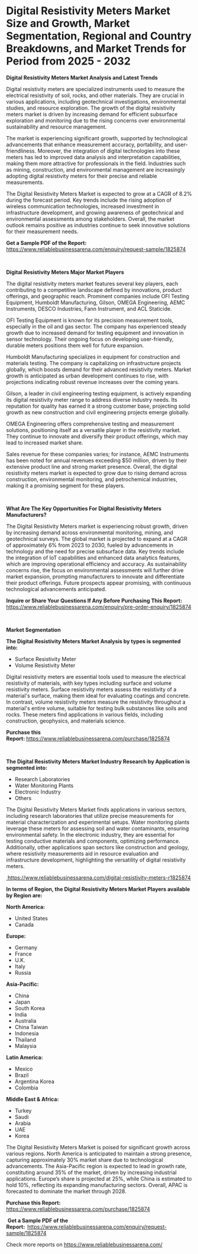 <p><h1>Digital Resistivity Meters Market Size and Growth, Market Segmentation, Regional and Country Breakdowns, and Market Trends for Period from 2025 -  2032</h1></p><p><strong>Digital Resistivity Meters Market Analysis and Latest Trends</strong></p>
<p><p>Digital resistivity meters are specialized instruments used to measure the electrical resistivity of soil, rocks, and other materials. They are crucial in various applications, including geotechnical investigations, environmental studies, and resource exploration. The growth of the digital resistivity meters market is driven by increasing demand for efficient subsurface exploration and monitoring due to the rising concerns over environmental sustainability and resource management.</p><p>The market is experiencing significant growth, supported by technological advancements that enhance measurement accuracy, portability, and user-friendliness. Moreover, the integration of digital technologies into these meters has led to improved data analysis and interpretation capabilities, making them more attractive for professionals in the field. Industries such as mining, construction, and environmental management are increasingly adopting digital resistivity meters for their precise and reliable measurements.</p><p>The Digital Resistivity Meters Market is expected to grow at a CAGR of 8.2% during the forecast period. Key trends include the rising adoption of wireless communication technologies, increased investment in infrastructure development, and growing awareness of geotechnical and environmental assessments among stakeholders. Overall, the market outlook remains positive as industries continue to seek innovative solutions for their measurement needs.</p></p>
<p><strong>Get a Sample PDF of the Report:&nbsp;</strong> <a href="https://www.reliablebusinessarena.com/enquiry/request-sample/1825874?utm_campaign=2304&utm_medium=2&utm_source=Github&utm_content=ia&utm_term=28022025&utm_id=digital-resistivity-meters">https://www.reliablebusinessarena.com/enquiry/request-sample/1825874</a></p>
<p>&nbsp;</p>
<p><strong>Digital Resistivity Meters Major Market Players</strong></p>
<p><p>The digital resistivity meters market features several key players, each contributing to a competitive landscape defined by innovations, product offerings, and geographic reach. Prominent companies include OFI Testing Equipment, Humboldt Manufacturing, Gilson, OMEGA Engineering, AEMC Instruments, DESCO Industries, Fann Instrument, and ACL Staticide.</p><p>OFI Testing Equipment is known for its precision measurement tools, especially in the oil and gas sector. The company has experienced steady growth due to increased demand for testing equipment and innovation in sensor technology. Their ongoing focus on developing user-friendly, durable meters positions them well for future expansion.</p><p>Humboldt Manufacturing specializes in equipment for construction and materials testing. The company is capitalizing on infrastructure projects globally, which boosts demand for their advanced resistivity meters. Market growth is anticipated as urban development continues to rise, with projections indicating robust revenue increases over the coming years.</p><p>Gilson, a leader in civil engineering testing equipment, is actively expanding its digital resistivity meter range to address diverse industry needs. Its reputation for quality has earned it a strong customer base, projecting solid growth as new construction and civil engineering projects emerge globally.</p><p>OMEGA Engineering offers comprehensive testing and measurement solutions, positioning itself as a versatile player in the resistivity market. They continue to innovate and diversify their product offerings, which may lead to increased market share.</p><p>Sales revenue for these companies varies; for instance, AEMC Instruments has been noted for annual revenues exceeding $50 million, driven by their extensive product line and strong market presence. Overall, the digital resistivity meters market is expected to grow due to rising demand across construction, environmental monitoring, and petrochemical industries, making it a promising segment for these players.</p></p>
<p>&nbsp;</p>
<p><strong>What Are The Key Opportunities For Digital Resistivity Meters Manufacturers?</strong></p>
<p><p>The Digital Resistivity Meters market is experiencing robust growth, driven by increasing demand across environmental monitoring, mining, and geotechnical surveys. The global market is projected to expand at a CAGR of approximately 6% from 2023 to 2030, fueled by advancements in technology and the need for precise subsurface data. Key trends include the integration of IoT capabilities and enhanced data analytics features, which are improving operational efficiency and accuracy. As sustainability concerns rise, the focus on environmental assessments will further drive market expansion, prompting manufacturers to innovate and differentiate their product offerings. Future prospects appear promising, with continuous technological advancements anticipated.</p></p>
<p><strong>Inquire or Share Your Questions If Any Before Purchasing This Report:</strong> <a href="https://www.reliablebusinessarena.com/enquiry/pre-order-enquiry/1825874?utm_campaign=2304&utm_medium=2&utm_source=Github&utm_content=ia&utm_term=28022025&utm_id=digital-resistivity-meters">https://www.reliablebusinessarena.com/enquiry/pre-order-enquiry/1825874</a></p>
<p>&nbsp;</p>
<p><strong>Market Segmentation</strong></p>
<p><strong>The Digital Resistivity Meters Market Analysis by types is segmented into:</strong></p>
<p><ul><li>Surface Resistivity Meter</li><li>Volume Resistivity Meter</li></ul></p>
<p><p>Digital resistivity meters are essential tools used to measure the electrical resistivity of materials, with key types including surface and volume resistivity meters. Surface resistivity meters assess the resistivity of a material's surface, making them ideal for evaluating coatings and concrete. In contrast, volume resistivity meters measure the resistivity throughout a material's entire volume, suitable for testing bulk substances like soils and rocks. These meters find applications in various fields, including construction, geophysics, and materials science.</p></p>
<p><strong>Purchase this Report:&nbsp;</strong><a href="https://www.reliablebusinessarena.com/purchase/1825874?utm_campaign=2304&utm_medium=2&utm_source=Github&utm_content=ia&utm_term=28022025&utm_id=digital-resistivity-meters">https://www.reliablebusinessarena.com/purchase/1825874</a></p>
<p>&nbsp;</p>
<p><strong>The Digital Resistivity Meters Market Industry Research by Application is segmented into:</strong></p>
<p><ul><li>Research Laboratories</li><li>Water Monitoring Plants</li><li>Electronic Industry</li><li>Others</li></ul></p>
<p><p>The Digital Resistivity Meters Market finds applications in various sectors, including research laboratories that utilize precise measurements for material characterization and experimental setups. Water monitoring plants leverage these meters for assessing soil and water contaminants, ensuring environmental safety. In the electronic industry, they are essential for testing conductive materials and components, optimizing performance. Additionally, other applications span sectors like construction and geology, where resistivity measurements aid in resource evaluation and infrastructure development, highlighting the versatility of digital resistivity meters.</p></p>
<p><a href="https://www.reliablebusinessarena.com/digital-resistivity-meters-r1825874?utm_campaign=2304&utm_medium=2&utm_source=Github&utm_content=ia&utm_term=28022025&utm_id=digital-resistivity-meters">&nbsp;https://www.reliablebusinessarena.com/digital-resistivity-meters-r1825874</a></p>
<p><strong>In terms of Region, the Digital Resistivity Meters Market Players available by Region are:</strong></p>
<p>
    <p> <strong> North America: </strong>
        <ul>
            <li>United States</li>
            <li>Canada</li>
        </ul>
        </p> 
    <p> <strong> Europe: </strong>
        <ul>
            <li>Germany</li>
            <li>France</li>
            <li>U.K.</li>
            <li>Italy</li>
            <li>Russia</li>
        </ul>
        </p> 
    <p> <strong> Asia-Pacific: </strong>
        <ul>
            <li>China</li>
            <li>Japan</li>
            <li>South Korea</li>
            <li>India</li>
            <li>Australia</li>
            <li>China Taiwan</li>
            <li>Indonesia</li>
            <li>Thailand</li>
            <li>Malaysia</li>
        </ul>
        </p> 
    <p> <strong> Latin America: </strong>
        <ul>
            <li>Mexico</li>
            <li>Brazil</li>
            <li>Argentina Korea</li>
            <li>Colombia</li>
        </ul>
        </p> 
    <p> <strong> Middle East & Africa: </strong>
        <ul>
            <li>Turkey</li>
            <li>Saudi</li>
            <li>Arabia</li>
            <li>UAE</li>
            <li>Korea</li>
        </ul>
    </p>
    </p>
<p><p>The Digital Resistivity Meters Market is poised for significant growth across various regions. North America is anticipated to maintain a strong presence, capturing approximately 30% market share due to technological advancements. The Asia-Pacific region is expected to lead in growth rate, constituting around 35% of the market, driven by increasing industrial applications. Europe’s share is projected at 25%, while China is estimated to hold 10%, reflecting its expanding manufacturing sectors. Overall, APAC is forecasted to dominate the market through 2028.</p></p>
<p><strong>Purchase this Report: </strong><a href="https://www.reliablebusinessarena.com/purchase/1825874?utm_campaign=2304&utm_medium=2&utm_source=Github&utm_content=ia&utm_term=28022025&utm_id=digital-resistivity-meters">https://www.reliablebusinessarena.com/purchase/1825874</a></p>
<p>&nbsp;<strong>Get a Sample PDF of the Report:&nbsp;&nbsp;</strong><a href="https://www.reliablebusinessarena.com/enquiry/request-sample/1825874?utm_campaign=2304&utm_medium=2&utm_source=Github&utm_content=ia&utm_term=28022025&utm_id=digital-resistivity-meters">https://www.reliablebusinessarena.com/enquiry/request-sample/1825874</a></p>
<p><strong></strong></p>
<p>Check more reports on <a href="https://www.reliablebusinessarena.com/?utm_campaign=2304&utm_medium=2&utm_source=Github&utm_content=ia&utm_term=28022025&utm_id=digital-resistivity-meters">https://www.reliablebusinessarena.com/</a></p>